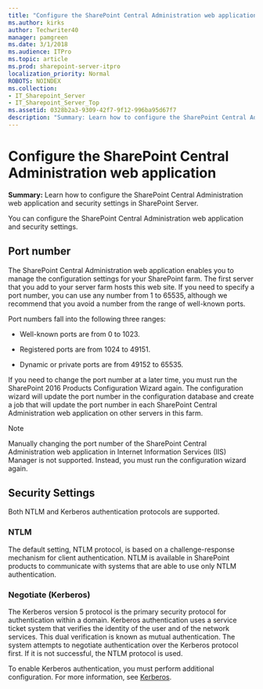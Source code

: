 ```yaml
---
title: "Configure the SharePoint Central Administration web application"
ms.author: kirks
author: Techwriter40
manager: pamgreen
ms.date: 3/1/2018
ms.audience: ITPro
ms.topic: article
ms.prod: sharepoint-server-itpro
localization_priority: Normal
ROBOTS: NOINDEX
ms.collection:
- IT_Sharepoint_Server
- IT_Sharepoint_Server_Top
ms.assetid: 0328b2a3-9309-42f7-9f12-996ba95d67f7
description: "Summary: Learn how to configure the SharePoint Central Administration web application and security settings in SharePoint Server."
---
```


# Configure the SharePoint Central Administration web application

 **Summary:** Learn how to configure the SharePoint Central Administration web application and security settings in SharePoint Server. 
  
You can configure the SharePoint Central Administration web application and security settings.
  
## Port number

The SharePoint Central Administration web application enables you to manage the configuration settings for your SharePoint farm. The first server that you add to your server farm hosts this web site. If you need to specify a port number, you can use any number from 1 to 65535, although we recommend that you avoid a number from the range of well-known ports.
  
Port numbers fall into the following three ranges:
  
- Well-known ports are from 0 to 1023.
    
- Registered ports are from 1024 to 49151.
    
- Dynamic or private ports are from 49152 to 65535.
    
If you need to change the port number at a later time, you must run the SharePoint 2016 Products Configuration Wizard again. The configuration wizard will update the port number in the configuration database and create a job that will update the port number in each SharePoint Central Administration web application on other servers in this farm.
  
> [!NOTE]
> Manually changing the port number of the SharePoint Central Administration web application in Internet Information Services (IIS) Manager is not supported. Instead, you must run the configuration wizard again. 
  
## Security Settings

Both NTLM and Kerberos authentication protocols are supported.
  
### NTLM

The default setting, NTLM protocol, is based on a challenge-response mechanism for client authentication. NTLM is available in SharePoint products to communicate with systems that are able to use only NTLM authentication.
  
### Negotiate (Kerberos)

The Kerberos version 5 protocol is the primary security protocol for authentication within a domain. Kerberos authentication uses a service ticket system that verifies the identity of the user and of the network services. This dual verification is known as mutual authentication. The system attempts to negotiate authentication over the Kerberos protocol first. If it is not successful, the NTLM protocol is used.
  
To enable Kerberos authentication, you must perform additional configuration. For more information, see [Kerberos](https://go.microsoft.com/fwlink/?LinkID=197060).
  

